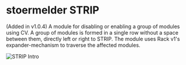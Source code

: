 # stoermelder STRIP

(Added in v1.0.4) A module for disabling or enabling a group of modules using CV. A group of modules is formed in a single row without a space between them, directly left or right to STRIP. The module uses Rack v1's expander-mechanism to traverse the affected modules.

![STRIP Intro](./Strip-intro.png)